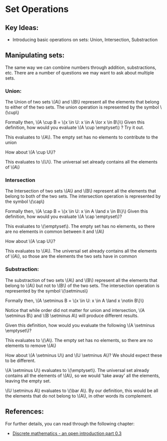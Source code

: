 # Set Operations

## Key Ideas:
- Introducing basic operations on sets: Union, Intersection, Substraction

## Manipulating sets:
The same way we can combine numbers through addition, substractions, etc. There are a number of questions we may want to ask about multiple sets. 

### Union:
The Union of two sets \\(A\\) and \\(B\\) represent all the elements that belong to either of the two sets. The union operation is represented by the symbol \\(\cup\\)

Formally then, \\(A \cup B = \\{x \in U: x \in A \lor x \in B\\}\\)
Given this definition, how would you evaluate \\(A \cup \emptyset\\) ? Try it out.


This evaluates to \\(A\\). The empty set has no elements to contribute to the union

How about \\(A \cup U\\)?

This evaluates to \\(U\\). The universal set already contains all the elements of \\(A\\)

### Intersection
The Intersection of two sets \\(A\\) and \\(B\\) represent all the elements that belong to both of the two sets. The intersection operation is represented by the symbol \\(\cap\\)

Formally then, \\(A \cap B = \\{x \in U: x \in A \land x \in B\\}\\)
Given this definition, how would you evaluate \\(A \cap \emptyset\\)?

This evaluates to \\(\emptyset\\). The empty set has no elements, so there are no elements in common between it and \\(A\\)

How about \\(A \cap U\\)?

This evaluates to \\(A\\). The universal set already contains all the elements of \\(A\\), so those are the elements the two sets have in common

### Substraction:
The substraction of two sets \\(A\\) and \\(B\\) represent all the elements that belong to \\(A\\) but not to \\(B\\) of the two sets. The intersection operation is represented by the symbol \\(\setminus\\)

Formally then, \\(A \setminus B = \\{x \in U: x \in A \land x \notin B\\}\\)

Notice that while order did not matter for union and intersection, \\(A \setminus B\\) and \\(B \setminus A\\) will produce different results.

Given this definition, how would you evaluate the following \\(A \setminus \emptyset\\)? 

This evaluates to \\(\A\\). The empty set has no elements, so there are no elements to remove \\(A\\)

How about \\(A \setminus U\\) and \\(U \setminus A\\)? We should expect these to be different. 

\\(A \setminus U\\) evaluates to \\(\emptyset\\). The universal set already contains all the elements of \\(A\\), so we would 'take away' all the elements, leaving the empty set.

\\(U \setminus A\\) evaluates to \\(\bar A\\). By our definition, this would be all the elements that do not belong to \\(A\\), in other words its complement.

## References:
For further details, you can read through the following chapter:
- [Discrete mathematics - an open introduction part 0.3](http://discrete.openmathbooks.org/dmoi3/sec_intro-sets.html)
